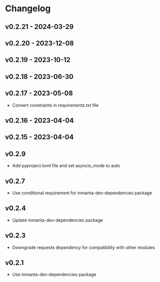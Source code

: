 # Changelog

## v0.2.21 - 2024-03-29


## v0.2.20 - 2023-12-08


## v0.2.19 - 2023-10-12


## v0.2.18 - 2023-06-30


## v0.2.17 - 2023-05-08

- Convert constraints in requirements.txt file

## v0.2.16 - 2023-04-04


## v0.2.15 - 2023-04-04


## v0.2.9
- Add pyproject.toml file and set asyncio_mode to auto 

## v0.2.7
- Use conditional requirement for inmanta-dev-dependencies package

## v0.2.4
- Update inmanta-dev-dependencies package

## v0.2.3
- Downgrade requests dependency for compatibility with other modules

## v0.2.1
- Use inmanta-dev-dependencies package
